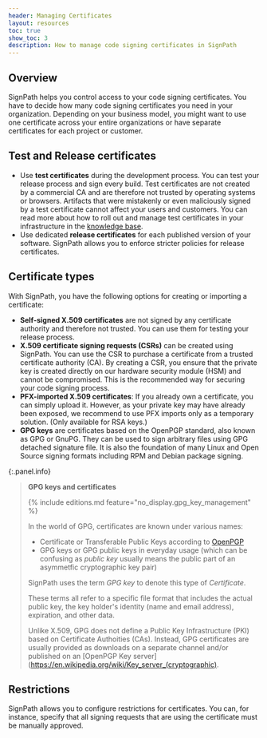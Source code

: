 ```yaml
---
header: Managing Certificates
layout: resources
toc: true
show_toc: 3
description: How to manage code signing certificates in SignPath
---
```


## Overview

SignPath helps you control access to your code signing certificates. You have to decide how many code signing certificates you need in your organization. Depending on your business model, you might want to use one certificate across your entire organizations or have separate certificates for each project or customer.

## Test and Release certificates

* Use **test certificates** during the development process. You can test your release process and sign every build. Test certificates are not created by a commercial CA and are therefore not trusted by operating systems or browsers. Artifacts that were mistakenly or even maliciously signed by a test certificate cannot affect your users and customers. You can read more about how to roll out and manage test certificates in your infrastructure in the [knowledge base](/code-signing/test-certificates).
* Use dedicated **release certificates** for each published version of your software. SignPath allows you to enforce stricter policies for release certificates.

## Certificate types

With SignPath, you have the following options for creating or importing a certificate:

* **Self-signed X.509 certificates** are not signed by any certificate authority and therefore not trusted. You can use them for testing your release process.
* **X.509 certificate signing requests (CSRs)** can be created using SignPath. You can use the CSR to purchase a certificate from a trusted certificate authority (CA). By creating a CSR, you ensure that the private key is created directly on our hardware security module (HSM) and cannot be compromised. This is the recommended way for securing your code signing process.
* **PFX-imported X.509 certificates**: If you already own a certificate, you can simply upload it. However, as your private key may have already been exposed, we recommend to use PFX imports only as a temporary solution. (Only available for RSA keys.)
* **GPG keys** are certificates based on the OpenPGP standard, also known as GPG or GnuPG. They can be used to sign arbitrary files using GPG detached signature file. It is also the foundation of many Linux and Open Source signing formats including RPM and Debian package signing.

{:.panel.info}
> **GPG keys and certificates**
>
> {% include editions.md feature="no_display.gpg_key_management" %}
>
> In the world of GPG, certificates are known under various names:
>
> * Certificate or Transferable Public Keys according to [OpenPGP](https://datatracker.ietf.org/doc/html/rfc4880) 
> * GPG keys or GPG public keys in everyday usage (which can be confusing as _public key_ usually means the public part of an asymmetfic cryptographic key pair)
>
> SignPath uses the term _GPG key_ to denote this type of _Certificate_.
>
> These terms all refer to a specific file format that includes the actual public key, the key holder's identity (name and email address),  expiration, and other data.
>
> Unlike X.509, GPG does not define a Public Key Infrastructure (PKI) based on Certificate Authoities (CAs). Instead, GPG certificates are usually provided as downloads on a separate channel and/or published on an [OpenPGP Key server](https://en.wikipedia.org/wiki/Key_server_(cryptographic). 

## Restrictions

SignPath allows you to configure restrictions for certificates. You can, for instance, specify that all signing requests that are using the certificate must be manually approved.

